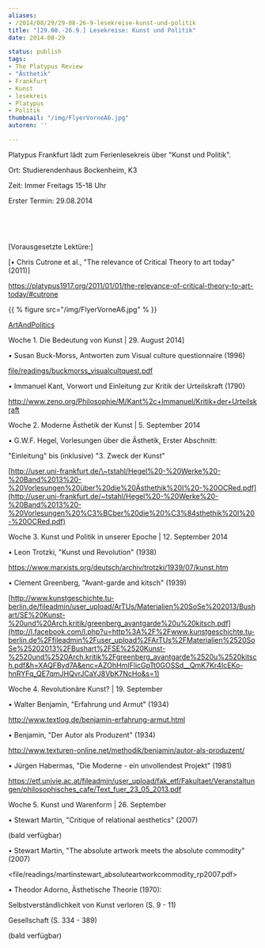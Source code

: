 ```yaml
---
aliases:
- /2014/08/29/29-08-26-9-lesekreise-kunst-und-politik
title: "[29.08.-26.9.] Lesekreise: Kunst und Politik"
date: 2014-08-29

status: publish
tags:
- The Platypus Review
- "Ästhetik"
- Frankfurt
- Kunst
- lesekreis
- Platypus
- Politik
thumbnail: "/img/FlyerVorneA6.jpg"
autoren: ''

---
```

Platypus Frankfurt lädt zum Ferienlesekreis über "Kunst und Politik".

Ort: Studierendenhaus Bockenheim, K3

Zeit: Immer Freitags 15-18 Uhr

Erster Termin: 29.08.2014

 

 

[Vorausgesetzte Lektüre:]



[• Chris Cutrone et al., "The relevance of Critical Theory to art today" (2011)]

<https://platypus1917.org/2011/01/01/the-relevance-of-critical-theory-to-art-today/#cutrone>

{{ % figure src="/img/FlyerVorneA6.jpg" % }}


[ArtAndPolitics](file/readings/.pdf)

Woche 1. Die Bedeutung von Kunst | 29. August 2014]

• Susan Buck-Morss, Antworten zum Visual culture questionnaire (1996)

[file/readings/buckmorss_visualcultquest.pdf](http://l.facebook.com/l.php?u=http%3A%2F%2Fplatypus1917.org%2Fwp-content%2Fuploads%2F2012%2F12%2Fbuckmorss_visualcultquest.pdf&h=KAQHEL-8S&enc=AZPGiyP2pIUSnp3H14leVYX1QkSdxlRIp3SONmzJen_W_SZYFp-m4ccFhLklu2f6-3A&s=1)

• Immanuel Kant, Vorwort und Einleitung zur Kritik der Urteilskraft (1790)

<http://www.zeno.org/Philosophie/M/Kant%2c+Immanuel/Kritik+der+Urteilskraft>

Woche 2. Moderne Ästhetik der Kunst | 5. September 2014

• G.W.F. Hegel, Vorlesungen über die Ästhetik, Erster Abschnitt:

"Einleitung" bis (inklusive) "3. Zweck der Kunst"

[http://user.uni-frankfurt.de/\~tstahl/Hegel%20-%20Werke%20-%20Band%2013%20-%20Vorlesungen%20über%20die%20Ästhethik%20I%20-%20OCRed.pdf](http://user.uni-frankfurt.de/~tstahl/Hegel%20-%20Werke%20-%20Band%2013%20-%20Vorlesungen%20%C3%BCber%20die%20%C3%84sthethik%20I%20-%20OCRed.pdf)

Woche 3. Kunst und Politik in unserer Epoche | 12. September 2014

• Leon Trotzki, "Kunst und Revolution" (1938)

<https://www.marxists.org/deutsch/archiv/trotzki/1939/07/kunst.htm>

• Clement Greenberg, "Avant-garde and kitsch" (1939)

[http://www.kunstgeschichte.tu-berlin.de/fileadmin/user_upload/ArTUs/Materialien%20SoSe%202013/Bushart/SE%20Kunst-%20und%20Arch.kritik/greenberg_avantgarde%20u%20kitsch.pdf](http://l.facebook.com/l.php?u=http%3A%2F%2Fwww.kunstgeschichte.tu-berlin.de%2Ffileadmin%2Fuser_upload%2FArTUs%2FMaterialien%2520SoSe%25202013%2FBushart%2FSE%2520Kunst-%2520und%2520Arch.kritik%2Fgreenberg_avantgarde%2520u%2520kitsch.pdf&h=XAQFByd7A&enc=AZOhHmIFlicGpTt0GOSSd__QmK7Kr4IcEKo-hnRYFq_QE7qmJHQvrJCaYJ8VbK7NcHo&s=1)

Woche 4. Revolutionäre Kunst? | 19. September

• Walter Benjamin, "Erfahrung und Armut" (1934)

<http://www.textlog.de/benjamin-erfahrung-armut.html>

• Benjamin, "Der Autor als Produzent" (1934)

<http://www.texturen-online.net/methodik/benjamin/autor-als-produzent/>

• Jürgen Habermas, "Die Moderne - ein unvollendest Projekt" (1981)

<https://etf.univie.ac.at/fileadmin/user_upload/fak_etf/Fakultaet/Veranstaltungen/philosophisches_cafe/Text_fuer_23_05_2013.pdf>

Woche 5. Kunst und Warenform | 26. September

• Stewart Martin, "Critique of relational aesthetics" (2007)

(bald verfügbar)

• Stewart Martin, "The absolute artwork meets the absolute commodity" (2007)

<file/readings/martinstewart_absoluteartworkcommodity_rp2007.pdf>

• Theodor Adorno, Ästhetische Theorie (1970):

Selbstverständlichkeit von Kunst verloren (S. 9 - 11)

Gesellschaft (S. 334 - 389)

(bald verfügbar)
